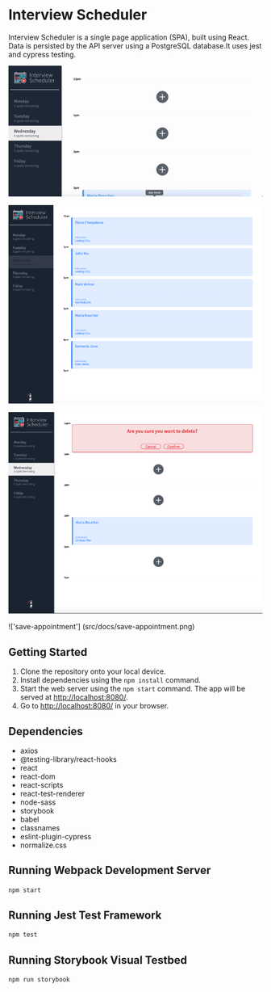 # Interview Scheduler

Interview Scheduler is a single page application (SPA), built using React.
Data is persisted by the API server using a PostgreSQL database.It uses jest and cypress testing.

!['Front-end"](src/docs/scheduler.gif)

!['fully booked day'](src/docs/booked-appointments.png)

!['delete-appointment'](src/docs/delete-appoitment.png)

!['save-appointment'] (src/docs/save-appointment.png)



## Getting Started

1. Clone the repository onto your local device.
2. Install dependencies using the `npm install` command.
3. Start the web server using the `npm start` command.
   The app will be served at <http://localhost:8080/>.
4. Go to <http://localhost:8080/> in your browser.

## Dependencies

- axios
- @testing-library/react-hooks
- react
- react-dom
- react-scripts
- react-test-renderer
- node-sass
- storybook
- babel
- classnames
- eslint-plugin-cypress
- normalize.css

## Running Webpack Development Server

```sh
npm start
```

## Running Jest Test Framework

```sh
npm test
```

## Running Storybook Visual Testbed

```sh
npm run storybook
```
